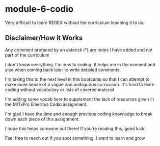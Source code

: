 # module-6-codio

Very difficult to learn REGEX without the curriculum teaching it to us.

## Disclaimer/How it Works

Any comment prefaced by an asterisk (*) are notes I have added and not part of the curriculum

I don't know everything. I'm new to coding.
It helps me in the moment and also when coming back later to write detailed comments.

I'm taking this to the next level in this bootcamp so that I can attempt to make more sense of a vague and ambiguous curriculum.
It's hard to learn coding without vocabulary or lists of covered material

I'm adding some vocab here to supplement the lack of resources given in the MITxPro Emeritus Codio assignment.

I'm glad I have the time and enough previous coding knowledge to break down each piece of this assignment.

I hope this helps someone out there! If you're reading this, good luck!

Feel free to reach out if you spot something. I want to learn and grow

